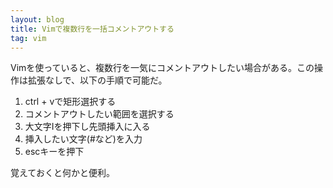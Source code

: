 ```yaml
---
layout: blog
title: Vimで複数行を一括コメントアウトする
tag: vim
---
```




Vimを使っていると、複数行を一気にコメントアウトしたい場合がある。この操作は拡張なしで、以下の手順で可能だ。

1. ctrl + vで矩形選択する
2. コメントアウトしたい範囲を選択する
3. 大文字Iを押下し先頭挿入に入る
4. 挿入したい文字(#など)を入力
5. escキーを押下

覚えておくと何かと便利。

